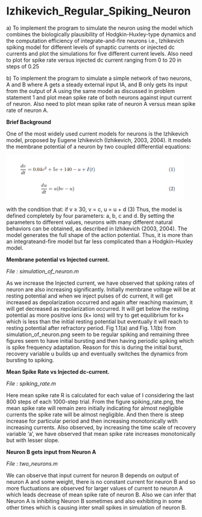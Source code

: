 # Izhikevich_Regular_Spiking_Neuron


a) To implement the program to simulate the neuron using the model which combines the biologically
plausibility of Hodgkin-Huxley-type dynamics and the computation efficiency of integrate-and-fire neurons
i.e., Izhikevich spiking model for different levels of synaptic currents or injected dc currents and plot the
simulations for five different current levels. Also need to plot for spike rate versus injected dc current
ranging from 0 to 20 in steps of 0.25


b) To implement the program to simulate a simple network of two neurons, A and B where A gets a steady
external input IA, and B only gets its input from the output of A using the same model as discussed in
problem statement 1 and plot mean spike rate of both neurons against input current of neuron. Also need to
plot mean spike rate of neuron A versus mean spike rate of neuron A.
 
 **Brief Background**
 
 
One of the most widely used current models for neurons is the Izhikevich model, proposed by Eugene Izhikevich
(Izhikevich, 2003, 2004). It models the membrane potential of a neuron by two coupled differential
equations:

![Equation Img](https://github.com/sskrishn/Izhikevich_Regular_Spiking_Neuron/blob/master/equation.PNG)

with the condition that:
if v ≥ 30, v = c, u = u + d (3)
Thus, the model is defined completely by four parameters: a, b, c and d. By setting the parameters to
different values, neurons with many different natural behaviors can be obtained, as described in Izhikevich
(2003, 2004). The model generates the full shape of the action potential. Thus, it is more than an integrateand-fire
model but far less complicated than a Hodgkin-Huxley model.

**Membrane potential vs Injected current.**


*File : simulation_of_neuron.m*


As we increase the Injected current, we have observed that spiking rates of neuron are also increasing significantly. Initially membrane voltage will be at resting potential and when we inject pulses of dc current, it will get increased as depolarization occurred and again after reaching maximum, it will get decreased as repolarization occurred. It will get below the resting potential as more positive ions (k+ ions) will try to get equilibrium for k+ which is less than the initial resting potential but eventually it will reach to resting potential after refractory period. Fig 1.1(a) and Fig. 1.1(b) from simulation_of_neuron.png seem to be regular spiking and remaining three figures seem to have initial bursting and then having periodic spiking which is spike frequency adaptation. Reason for this is during the initial burst, recovery variable u builds up and eventually switches the dynamics from bursting to spiking.

**Mean Spike Rate vs Injected dc-current.** 


*File : spiking_rate.m*


Here mean spike rate R is calculated for each value of I considering the last 800 steps of each 1000-step trial. From the figure spiking_rate.png, the mean spike rate will remain zero initially indicating for almost negligible currents the spike rate will be almost negligible. And then there is steep increase for particular period and then increasing monotonically with increasing currents. Also observed, by increasing the time scale of recovery variable ‘a’, we have observed that mean spike rate increases monotonically but with lesser slope. 

**Neuron B gets input from Neuron A**


*File : two_neurons.m*


We can observe that input current for neuron B depends on output of neuron A and some weight, there is no constant current for neuron B and so more fluctuations are observed for larger values of current to neuron A which leads decrease of mean spike rate of neuron B. Also we can infer that Neuron A is inhibiting Neuron B sometimes and also exhibiting in some other times which is causing inter small spikes in simulation of neuron B.



